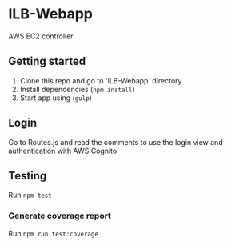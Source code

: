 # ILB-Webapp
AWS EC2 controller

## Getting started

1. Clone this repo and go to 'ILB-Webapp' directory
2. Install dependencies (`npm install`)
3. Start app using (`gulp`)

## Login 
Go to Routes.js and read the comments to use the login view and authentication with AWS Cognito

## Testing
Run `npm test`

### Generate coverage report
Run `npm run test:coverage`
